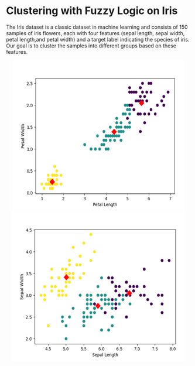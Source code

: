 #  Clustering with Fuzzy Logic on Iris

The Iris dataset is a classic dataset in machine learning and consists of 150 samples of iris flowers, each with four features (sepal length, sepal width, petal length,and petal width) and a target label indicating the species of iris.
Our goal is to cluster the samples into different groups based on these features.

<p align="center">
  <img title="Fig1" height="410" src="images/1.png">
  <br />
  <img title="Fig2" height="410" src="images/2.png">
  <br />
</p>



